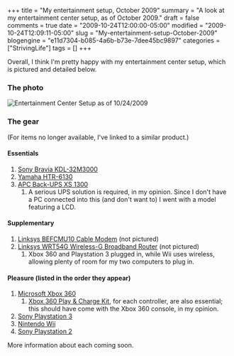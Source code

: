 +++
title = "My entertainment setup, October 2009"
summary = "A look at my entertainment center setup, as of October 2009."
draft = false
comments = true
date = "2009-10-24T12:00:00-05:00"
modified = "2009-10-24T12:09:11-05:00"
slug = "My-entertainment-setup-October-2009"
blogengine = "e11d7304-b085-4a6b-b73e-7dee45bc9897"
categories = ["StrivingLife"]
tags = []
+++

<p>Overall, I think I'm pretty happy with my entertainment center setup, which is pictured and detailed below.</p>
<h3>The photo</h3>
<p><img title="Entertainment Center Setup as of 10/24/2009" src="http://media.jamesrskemp.com/graphics/misc/EntertainmentSetup20091024.jpg" alt="Entertainment Center Setup as of 10/24/2009" /></p>
<h3>The gear</h3>
<p>(For items no longer available, I've linked to a similar product.)</p>
<h4>Essentials</h4>
<ol>
<li><a rel="external" href="http://www.amazon.com/gp/product/B000UN3GXA?tag=strivinglifen-20">Sony Bravia KDL-32M3000</a></li>
<li><a rel="external" href="http://www.amazon.com/gp/product/B0013Z9F66?tag=strivinglifen-20">Yamaha HTR-6130</a></li>
<li><a rel="external" href="http://www.amazon.com/gp/product/B000XFXEDW?tag=strivinglifen-20">APC Back-UPS XS 1300</a><ol>
<li>A serious UPS solution is required, in my opinion. Since I don't have a PC connected into this (and don't want to) I went with a model featuring a LCD.</li>
</ol></li>
</ol>
<h4>Supplementary</h4>
<ol>
<li><a rel="external" href="http://www.amazon.com/gp/product/B00005T6GZ?tag=strivinglifen-20">Linksys BEFCMU10 Cable Modem</a>&nbsp;(not pictured)</li>
<li><a rel="external" href="http://www.amazon.com/gp/product/B00007KDVI?tag=strivinglifen-20">Linksys WRT54G Wireless-G Broadband Router</a>&nbsp;(not pictured)<ol>
<li>Xbox 360 and Playstation 3 plugged in, while Wii uses wireless, allowing plenty of room for my two computers to plug in.</li>
</ol></li>
</ol>
<h4>Pleasure (listed in the order they appear)</h4>
<ol>
<li><a rel="external" href="http://www.amazon.com/gp/product/B001BZ3PY6?tag=strivinglifen-20">Microsoft Xbox 360</a><ol>
<li><a rel="external" href="http://www.amazon.com/gp/product/B000B6MLS2?tag=strivinglifen-20">Xbox 360 Play &amp; Charge Kit</a>, for each controller, are also essential; this should have come with the Xbox 360 console, in my opinion.</li>
</ol></li>
<li><a href="http://www.amazon.com/gp/product/B002I0J4VQ?tag=strivinglifen-20 rel=">Sony Playstation 3</a></li>
<li><a rel="external" href="http://www.amazon.com/gp/product/B0009VXBAQ?tag=strivinglifen-20">Nintendo Wii</a></li>
<li><a rel="external" href="http://www.amazon.com/gp/product/B000TLU67W?tag=strivinglifen-20">Sony Playstation 2</a></li>
</ol>
<p>More information about each coming soon.</p>
